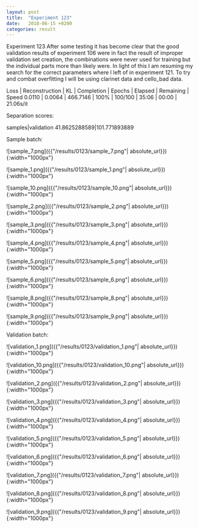 ```yaml
---
layout: post
title:  "Experiment 123"
date:   2018-06-15 +0200
categories: result
---
```

Experiment 123
After some testing it has become clear that the good validation results of experiment 106 were in fact the result of improper validation set creation, the combinations were never used for training but the individual parts more than likely were.
In light of this I am resuming my search for the correct parameters where I left of in experiment 121. To try and combat overfitting I will be using clarinet data and cello_bad data.

Loss | Reconstruction | KL | Completion | Epochs | Elapsed | Remaining | Speed
0.0110 | 0.0064 | 466.7146 | 100% | 100/100 | 35:06 | 00:00 | 21.06s/it

Separation scores:

samples|validation
41.8625288589|101.771893889

Sample batch:

![sample_7.png]({{"/results/0123/sample_7.png"| absolute_url}}){:width="1000px"}

![sample_1.png]({{"/results/0123/sample_1.png"| absolute_url}}){:width="1000px"}

![sample_10.png]({{"/results/0123/sample_10.png"| absolute_url}}){:width="1000px"}

![sample_2.png]({{"/results/0123/sample_2.png"| absolute_url}}){:width="1000px"}

![sample_3.png]({{"/results/0123/sample_3.png"| absolute_url}}){:width="1000px"}

![sample_4.png]({{"/results/0123/sample_4.png"| absolute_url}}){:width="1000px"}

![sample_5.png]({{"/results/0123/sample_5.png"| absolute_url}}){:width="1000px"}

![sample_6.png]({{"/results/0123/sample_6.png"| absolute_url}}){:width="1000px"}

![sample_8.png]({{"/results/0123/sample_8.png"| absolute_url}}){:width="1000px"}

![sample_9.png]({{"/results/0123/sample_9.png"| absolute_url}}){:width="1000px"}

Validation batch:

![validation_1.png]({{"/results/0123/validation_1.png"| absolute_url}}){:width="1000px"}

![validation_10.png]({{"/results/0123/validation_10.png"| absolute_url}}){:width="1000px"}

![validation_2.png]({{"/results/0123/validation_2.png"| absolute_url}}){:width="1000px"}

![validation_3.png]({{"/results/0123/validation_3.png"| absolute_url}}){:width="1000px"}

![validation_4.png]({{"/results/0123/validation_4.png"| absolute_url}}){:width="1000px"}

![validation_5.png]({{"/results/0123/validation_5.png"| absolute_url}}){:width="1000px"}

![validation_6.png]({{"/results/0123/validation_6.png"| absolute_url}}){:width="1000px"}

![validation_7.png]({{"/results/0123/validation_7.png"| absolute_url}}){:width="1000px"}

![validation_8.png]({{"/results/0123/validation_8.png"| absolute_url}}){:width="1000px"}

![validation_9.png]({{"/results/0123/validation_9.png"| absolute_url}}){:width="1000px"}
